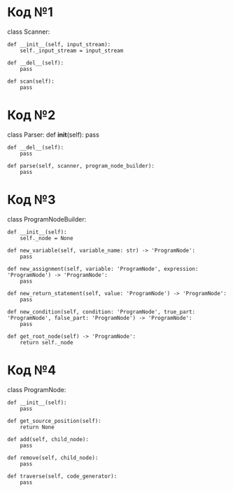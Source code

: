 # Код №1

class Scanner:
    
    def __init__(self, input_stream):
        self._input_stream = input_stream

    def __del__(self):
        pass  

    def scan(self):
        pass

# Код №2

class Parser:
    def __init__(self):
        pass  

    def __del__(self):
        pass  

    def parse(self, scanner, program_node_builder):
        pass  

# Код №3 

class ProgramNodeBuilder:
    
    def __init__(self):
        self._node = None  

    def new_variable(self, variable_name: str) -> 'ProgramNode':
        pass  

    def new_assignment(self, variable: 'ProgramNode', expression: 'ProgramNode') -> 'ProgramNode':
        pass  

    def new_return_statement(self, value: 'ProgramNode') -> 'ProgramNode':
        pass  

    def new_condition(self, condition: 'ProgramNode', true_part: 'ProgramNode', false_part: 'ProgramNode') -> 'ProgramNode':
        pass  

    def get_root_node(self) -> 'ProgramNode':
        return self._node  

# Код №4

class ProgramNode:
    
    def __init__(self):
        pass 

    def get_source_position(self):
        return None  

    def add(self, child_node):
        pass  

    def remove(self, child_node):
        pass  

    def traverse(self, code_generator):
        pass  
